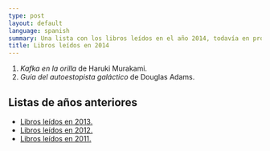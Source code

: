 ```yaml
---
type: post
layout: default
language: spanish
summary: Una lista con los libros leídos en el año 2014, todavía en progreso.
title: Libros leídos en 2014
---
```


1. *Kafka en la orilla* de Haruki Murakami.
2. *Guía del autoestopista galáctico* de Douglas Adams.

## Listas de años anteriores

- [Libros leídos en 2013.](/blog/2013/02/27/libros-leidos-en-2013.html)
- [Libros leídos en 2012.](/blog/2012/01/24/libros-leidos-en-2012.html)
- [Libros leídos en 2011.](/blog/2011/06/23/libros-leidos-en-2011.html)
